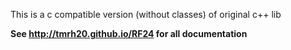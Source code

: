 
This is a c compatible version (without classes) of original c++ lib

**See http://tmrh20.github.io/RF24 for all documentation**
